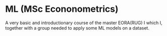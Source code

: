 # ML (MSc Econonometrics)

A very basic and introductionary course of the master EORA(RUG) I which I, together with a group needed to apply some ML models on a dataset. 
